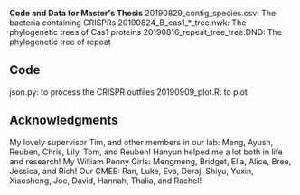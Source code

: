 **Code and Data for Master's Thesis**
20190829_contig_species.csv: The bacteria containing CRISPRs
20190824_B_cas1_*_tree.nwk: The phylogenetic trees of Cas1 proteins
20190816_repeat_tree_tree.DND: The phylogenetic tree of repeat

## Code
json.py: to process the CRISPR outfiles 
20190909_plot.R: to plot

## Acknowledgments
My lovely supervisor Tim, and other members in our lab: Meng, Ayush, Reuben, Chris, Lily, Tom, and Reuben!
Hanyun helped me a lot both in life and research!
My William Penny Girls: Mengmeng, Bridget, Ella, Alice, Bree, Jessica, and Rich!
Our CMEE: Ran, Luke, Eva, Deraj, Shiyu, Yuxin, Xiaosheng, Joe, David, Hannah, Thalia, and Rachel!